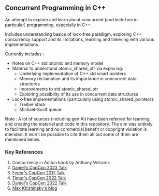## Concurrent Programming in C++

An attempt to explore and learn about concurrent (and lock-free in particular) programming, especially in C++.

Includes understanding basics of lock-free paradigm, exploring C++ concurrency support and its limitations, learning and tinkering with various implementations.

Currently includes :

- Notes on C++ std::atomic and memory model
- Material to understand atomic_shared_ptr via exploring:
  - Underlying implementation of C++ std smart pointers
  - Memory reclamation and its importance in concurrent data structures
  - Improvements to std atomic_shared_ptr
  - Exploring possibility of its use in concurrent data structures
- Lock-free implementations (particularly using atomic_shared_pointers):
  - Treiber stack
  - Michael-Scott queue

Note : A lot of sources (including gen AI) have been referred for learning and creating the material and code in this repository. The aim was entirely to facilitate learning and no commercial benefit or copyright violation is intended. It won't be possible to cite them all but some of them are mentioned below.

### Key References 

1. Concurrency in Action book by Anthony Williams
2. [Daniel's CppCon 2023 Talk](https://www.youtube.com/watch?v=lNPZV9Iqo3U)
3. [Fedor's CppCon 2017 Talk](https://www.youtube.com/watch?v=ZQFzMfHIxng)
4. [Timur's CppCon 2022 Talk](https://www.youtube.com/watch?v=gTpubZ8N0no)
5. [Daniel's CppCon 2022 Talk](https://www.youtube.com/watch?v=OS7Asaa6zmY)
6. [Max Khizhinsky's blog](https://kukuruku.co/hub/cpp/lock-free-data-structures-the-inside-memory-management-schemes)
